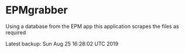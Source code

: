 # EPMgrabber
Using a database from the EPM app this application scrapes the files as required


Latest backup: Sun Aug 25 16:28:02 UTC 2019
